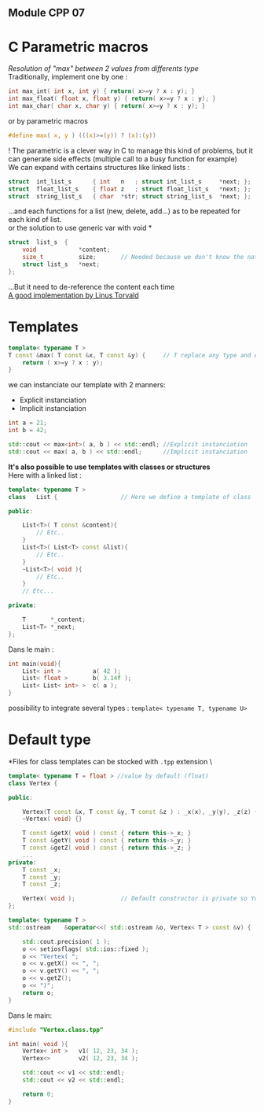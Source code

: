 ## Module CPP 07

# C Parametric macros

*Resolution of "max" between 2 values from differents type* \
Traditionally, implement one by one :
```C
int	max_int( int x, int y) { return( x>=y ? x : y); }
int	max_float( float x, float y) { return( x>=y ? x : y); }
int	max_char( char x, char y) { return( x>=y ? x : y); }
```
or by parametric macros
```C
#define max( x, y ) (((x)>=(y)) ? (x):(y))
```
! The parametric is a clever way in C to manage this kind of problems, but it can generate side effects (multiple call to a busy function for example) \
We can expand with certains structures like linked lists :
```C
struct	int_list_s		{ int	n   ; struct int_list_s		*next; };
struct	float_list_s	{ float	z   ; struct float_list_s	*next; };
struct	string_list_s	{ char	*str; struct string_list_s	*next; };
```
...and each functions for a list (new, delete, add...)  as to be repeated for each kind of list. \
or the solution to use generic var with void *
```C
struct	list_s	{
	void			*content;
	size_t			size;		// Needed because we don't know the nature of the content 
	struct list_s	*next;
};
```
...But it need to de-reference the content each time \
[A good implementation by Linus Torvald](https://github.com/mkirchner/linked-list-good-taste)
# Templates
```cpp
template< typename T >
T const	&max( T const &x, T const &y) {		// T replace any type and each time the same
	return ( x>=y ? x : y);
}
```
we can instanciate our template with 2 manners:
- Explicit instanciation
- Implicit instanciation
```cpp
int	a = 21;
int	b = 42;

std::cout << max<int>( a, b ) << std::endl;	//Explicit instanciation
std::cout << max( a, b ) << std::endl;		//Implicit instanciation
```
**It's also possible to use templates with classes or structures** \
Here with a linked list :
```cpp
template< typename T >
class	List {					// Here we define a template of class

public:

	List<T>( T const &content){
		// Etc..
	}
	List<T>( List<T> const &list){
		// Etc..
	}
	~List<T>( void ){
		// Etc..
	}
	// Etc...

private:

	T		*_content;
	List<T>	*_next;
};
```
Dans le main :
```cpp
int	main(void){
	List< int >			a( 42 );
	List< float >		b( 3.14f );  
	List< List< int> >	c( a );  
}
```
possibility to integrate several types : `template< typename T, typename U>`
# Default type
*Files for class templates can be stocked with `.tpp` extension \
```cpp
template< typename T = float > //value by default (float)
class Vertex {

public:

	Vertex(T const &x, T const &y, T const &z ) : _x(x), _y(y), _z(z) {}
	~Vertex( void) {}

	T const	&getX( void ) const	{ return this->_x; }
	T const	&getY( void ) const	{ return this->_y; }
	T const	&getZ( void ) const	{ return this->_z; }
	...
private:
	T const	_x;
	T const	_y;
	T const	_z;

	Vertex( void );				// Default constructor is private so You have to give parameters
};

template< typename T >
std::ostream	&operator<<( std::ostream &o, Vertex< T > const &v) {

	std::cout.precision( 1 );
	o << setiosflags( std::ios::fixed );
	o << "Vertex( ";
	o << v.getX() << ", ";
	o << v.getY() << ", ";
	o << v.getZ();
	o << ")";
	return o;
}
```
Dans le main:
```cpp
#include "Vertex.class.tpp"

int	main( void ){
	Vertex< int >	v1( 12, 23, 34 );
	Vertex<>		v2( 12, 23, 34 );

	std::cout << v1 << std::endl;
	std::cout << v2 << std::endl;

	return 0;
}